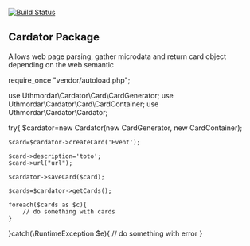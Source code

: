 [![Build Status](https://travis-ci.org/Uthmordar/cardator.svg)](https://travis-ci.org/Uthmordar/cardator)

## Cardator Package

Allows web page parsing, gather microdata and return card object depending on the web semantic

require_once "vendor/autoload.php";

use Uthmordar\Cardator\Card\CardGenerator;
use Uthmordar\Cardator\Card\CardContainer;
use Uthmordar\Cardator\Cardator;

try{
    $cardator=new Cardator(new CardGenerator, new CardContainer);

    $card=$cardator->createCard('Event');

    $card->description='toto';
    $card->url("url");

    $cardator->saveCard($card);

    $cards=$cardator->getCards();

    foreach($cards as $c){
        // do something with cards
    }
}catch(\RuntimeException $e){
    // do something with error 
}